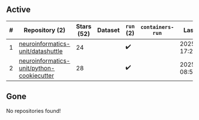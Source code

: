 ## Active
| # | Repository (2) | Stars (52) | Dataset | `run` (2) | `containers-run` | Last Modified |
| --- | --- | --- | --- | --- | --- | --- |
| 1 | [neuroinformatics-unit/datashuttle](https://github.com/neuroinformatics-unit/datashuttle) | 24 |  | :heavy_check_mark: |  | 2025-05-08 17:23:53+00:00 |
| 2 | [neuroinformatics-unit/python-cookiecutter](https://github.com/neuroinformatics-unit/python-cookiecutter) | 28 |  | :heavy_check_mark: |  | 2025-05-06 08:52:38+00:00 |

## Gone
No repositories found!

